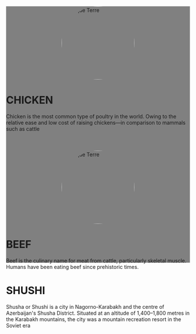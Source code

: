 <meta name="viewport" content="width=device-width, initial-scale=1">
<link rel="stylesheet" href="https://maxcdn.bootstrapcdn.com/bootstrap/4.5.2/css/bootstrap.min.css">
<script src="https://ajax.googleapis.com/ajax/libs/jquery/3.5.1/jquery.min.js"></script>
<script src="https://cdnjs.cloudflare.com/ajax/libs/popper.js/1.16.0/umd/popper.min.js"></script>
<script src="https://maxcdn.bootstrapcdn.com/bootstrap/4.5.2/js/bootstrap.min.js"></script>

<style>
.main-div
{
background:grey;
height:700px;
}
.round-image
{
height:200px;
width:200px;
border-radius:50%;
display:block;
margin-left:auto;
margin-right:auto;
margin-top:20px;
}
.main-text
{
margin-top:20px;
}
</style>


<div class="container main-div">
<div class="row">
<div class="col-4  bg-info">
<img src="newyork.jpg" class="round-image" alt="Cinque Terre">
</div>

<div class="col-8  bg-success">
<div class="jumbotron main-text">
  <h1>CHICKEN</h1>
  <p>Chicken is the most common type of poultry in the world. Owing to the relative ease and low cost of raising chickens—in comparison to mammals such as cattle</p>
</div>
</div>

</div>

<br>

<div class="row">
<div class="col bg-dark">
<img src="newyork.jpg" class="round-image" alt="Cinque Terre">
</div>
<div class="col bg-info">
<div class="jumbotron main-text">
  <h1>BEEF</h1>
  <p>Beef is the culinary name for meat from cattle, particularly skeletal muscle. Humans have been eating beef since prehistoric times.</p>
</div>
</div>
  
 <div class="col bg-info">
<div class="jumbotron main-text">
  <h1>SHUSHI</h1>
  <p>Shusha or Shushi is a city in Nagorno-Karabakh and the centre of Azerbaijan's Shusha District. Situated at an altitude of 1,400–1,800 metres in the Karabakh mountains, the city was a mountain recreation resort in the Soviet era</p>
</div>
</div>
  
</div>

</div>

